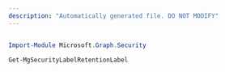 ```yaml
---
description: "Automatically generated file. DO NOT MODIFY"
---
```


```powershell

Import-Module Microsoft.Graph.Security

Get-MgSecurityLabelRetentionLabel

```